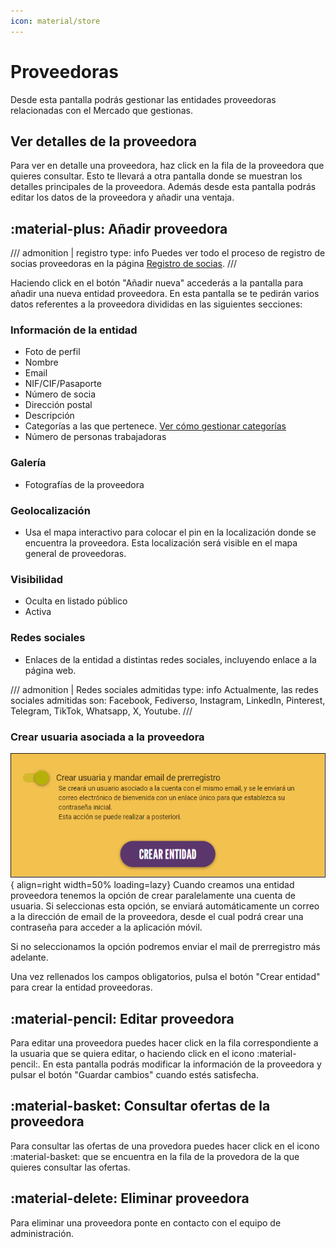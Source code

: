 ```yaml
---
icon: material/store
---
```


# Proveedoras
Desde esta pantalla podrás gestionar las entidades proveedoras relacionadas con el Mercado que gestionas.

## Ver detalles de la proveedora
Para ver en detalle una proveedora, haz click en la fila de la proveedora que quieres consultar. Esto te llevará a otra 
pantalla donde se muestran los detalles principales de la proveedora. Además desde esta pantalla podrás editar los datos
de la proveedora y añadir una ventaja.

## :material-plus: Añadir proveedora
/// admonition | registro
    type: info
Puedes ver todo el proceso de registro de socias proveedoras en la página [Registro de socias](../registro.md).
///

Haciendo click en el botón "Añadir nueva" accederás a la pantalla para añadir una nueva entidad proveedora. 
En esta pantalla se te pedirán varios datos referentes a la proveedora divididas en las siguientes secciones:

### Información de la entidad
  - Foto de perfil
  - Nombre
  - Email
  - NIF/CIF/Pasaporte
  - Número de socia
  - Dirección postal
  - Descripción
  - Categorías a las que pertenece. [Ver cómo gestionar categorías](categorias.md)
  - Número de personas trabajadoras

### Galería
  - Fotografías de la proveedora

### Geolocalización
  - Usa el mapa interactivo para colocar el pin en la localización donde se encuentra la proveedora. 
Esta localización será visible en el mapa general de proveedoras.

### Visibilidad
  - Oculta en listado público
  - Activa

### Redes sociales
  - Enlaces de la entidad a distintas redes sociales, incluyendo enlace a la página web.

/// admonition | Redes sociales admitidas
    type: info
Actualmente, las redes sociales admitidas son: Facebook, Fediverso, Instagram, LinkedIn, Pinterest, 
Telegram, TikTok, Whatsapp, X, Youtube.
///

### Crear usuaria asociada a la proveedora

![Crear usuaria y mandar email de prerregistro](../../assets/prerregistro.png){ align=right width=50% loading=lazy} 
Cuando creamos una entidad proveedora tenemos la opción de crear paralelamente una cuenta de usuaria. 
Si seleccionas esta opción, se enviará automáticamente un correo a la dirección de email de la proveedora, 
desde el cual podrá crear una  contraseña para acceder a la aplicación móvil.

Si no seleccionamos la opción podremos enviar el mail de prerregistro más adelante.
  
Una vez rellenados los campos obligatorios, pulsa el botón "Crear entidad" para crear la entidad proveedoras.

## :material-pencil: Editar proveedora
Para editar una proveedora puedes hacer click en la fila correspondiente a la usuaria que se quiera editar, o haciendo 
click en el icono :material-pencil:.
En esta pantalla podrás modificar la información de la proveedora y pulsar el botón "Guardar cambios" cuando estés satisfecha. 

## :material-basket: Consultar ofertas de la proveedora
Para consultar las ofertas de una provedora puedes hacer click en el icono :material-basket: que se encuentra en la fila 
de la provedora de la que quieres consultar las ofertas.

## :material-delete: Eliminar proveedora
Para eliminar una proveedora ponte en contacto con el equipo de administración.
